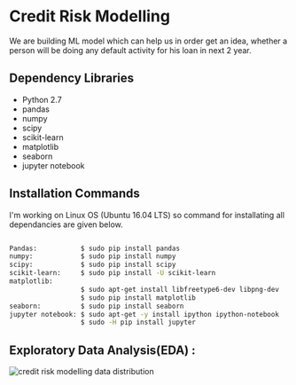 # Credit Risk Modelling

We are building ML model which can help us in order get an idea, whether a person will be doing any default activity for his loan in next 2 year.

## Dependency Libraries

* Python 2.7
* pandas
* numpy
* scipy
* scikit-learn
* matplotlib
* seaborn
* jupyter notebook

## Installation Commands
I'm working on Linux OS (Ubuntu 16.04 LTS) so command for installating all dependancies are given below.

```bash

Pandas:           $ sudo pip install pandas
numpy:            $ sudo pip install numpy
scipy:            $ sudo pip install scipy
scikit-learn:     $ sudo pip install -U scikit-learn
matplotlib: 
                  $ sudo apt-get install libfreetype6-dev libpng-dev
                  $ sudo pip install matplotlib 
seaborn:          $ sudo pip install seaborn
jupyter notebook: $ sudo apt-get -y install ipython ipython-notebook
                  $ sudo -H pip install jupyter

``` 

## Exploratory Data Analysis(EDA) : 
![credit risk modelling data distribution](https://user-images.githubusercontent.com/22231946/73814427-0db39580-4809-11ea-9747-63f8b7caaaf5.PNG)
